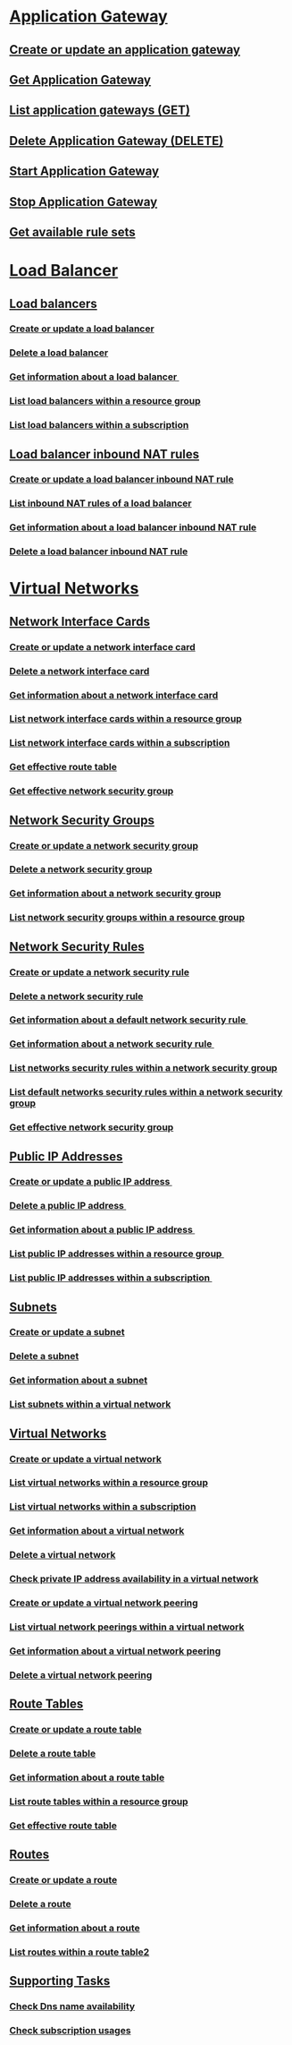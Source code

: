 # [Application Gateway](applicationgateway/index.md)
## [Create or update an application gateway](applicationgateway/create-or-update-an-application-gateway.md)
## [Get Application Gateway](applicationgateway/get-application-gateway.md)
## [List application gateways (GET)](applicationgateway/list-application-gateways.md)
## [Delete Application Gateway (DELETE)](applicationgateway/delete-application-gateway.md)
## [Start Application Gateway](applicationgateway/start-application-gateway.md)
## [Stop Application Gateway](applicationgateway/stop-application-gateway.md)
## [Get available rule sets](applicationgateway/application-gateway-get-waf-rules.md)
# [Load Balancer](loadbalancer/index.md)
## [Load balancers](loadbalancer/load-balancer.md)
### [Create or update a load balancer](loadbalancer/create-or-update-a-load-balancer.md)
### [Delete a load balancer](loadbalancer/delete-a-load-balancer.md)
### [Get information about a load balancer ](loadbalancer/get-information-about-a-load-balancer.md)
### [List load balancers within a resource group](loadbalancer/list-load-balancers-within-a-resource-group.md)
### [List load balancers within a subscription](loadbalancer/list-load-balancers-within-a-subscription.md)
## [Load balancer inbound NAT rules](loadbalancer/load-balancer-inbound-nat-rules.md)
### [Create or update a load balancer inbound NAT rule](loadbalancer/create-or-update-a-load-balancer-inbound-nat-rule.md)
### [List inbound NAT rules of a load balancer](loadbalancer/list-inbound-nat-rules-of-a-load-balancer.md)
### [Get information about a load balancer inbound NAT rule](loadbalancer/get-information-about-a-load-balancer-inbound-nat-rule.md)
### [Delete a load balancer inbound NAT rule](loadbalancer/delete-a-load-balancer-inbound-nat-rule.md)
# [Virtual Networks](virtualnetwork/virtual-networks.md)
## [Network Interface Cards](virtualnetwork/network-interface-cards.md)
### [Create or update a network interface card](virtualnetwork/create-or-update-a-network-interface-card.md)
### [Delete a network interface card](virtualnetwork/delete-a-network-interface-card.md)
### [Get information about a network interface card](virtualnetwork/get-information-about-a-network-interface-card.md)
### [List network interface cards within a resource group](virtualnetwork/list-network-interface-cards-within-a-resource-group.md)
### [List network interface cards within a subscription](virtualnetwork/list-network-interface-cards-within-a-subscription.md)
### [Get effective route table](virtualnetwork/get-effective-route-table.md)
### [Get effective network security group](virtualnetwork/get-effective-network-security-group.md)
## [Network Security Groups](virtualnetwork/network-security-groups.md)
### [Create or update a network security group](virtualnetwork/create-or-update-a-network-security-group.md)
### [Delete a network security group](virtualnetwork/delete-a-network-security-group.md)
### [Get information about a network security group](virtualnetwork/get-information-about-a-network-security-group.md)
### [List network security groups within a resource group](virtualnetwork/list-network-security-groups-within-a-resource-group.md)
## [Network Security Rules](virtualnetwork/network-security-rules.md)
### [Create or update a network security rule](virtualnetwork/create-or-update-a-network-security-rule.md)
### [Delete a network security rule](virtualnetwork/delete-a-network-security-rule.md)
### [Get information about a default network security rule ](virtualnetwork/get-information-about-a-default-network-security-rule.md)
### [Get information about a network security rule ](virtualnetwork/get-information-about-a-network-security-rule.md)
### [List networks security rules within a network security group](virtualnetwork/list-networks-security-rules-within-a-network-security-group.md)
### [List default networks security rules within a network security group](virtualnetwork/list-default-networks-security-rules-within-a-network-security-group.md)
### [Get effective network security group](virtualnetwork/get-effective-network-security-group.md)
## [Public IP Addresses](virtualnetwork/public-ip-addresses.md)
### [Create or update a public IP address ](virtualnetwork/create-or-update-a-public-ip-address.md)
### [Delete a public IP address ](virtualnetwork/delete-a-public-ip-address.md)
### [Get information about a public IP address ](virtualnetwork/get-information-about-a-public-ip-address.md)
### [List public IP addresses within a resource group ](virtualnetwork/list-public-ip-addresses-within-a-resource-group.md)
### [List public IP addresses within a subscription ](virtualnetwork/list-public-ip-addresses-within-a-subscription.md)
## [Subnets](virtualnetwork/virtualnetworksubnets.md)
### [Create or update a subnet](virtualnetwork/create-or-update-a-subnet.md)
### [Delete a subnet](virtualnetwork/delete-a-subnet.md)
### [Get information about a subnet](virtualnetwork/get-information-about-a-subnet.md)
### [List subnets within a virtual network](virtualnetwork/list-subnets-within-a-virtual-network.md)
## [Virtual Networks](virtualnetwork/virtual-networks.md)
### [Create or update a virtual network](virtualnetwork/create-or-update-a-virtual-network.md)
### [List virtual networks within a resource group](virtualnetwork/list-virtual-networks-within-a-resource-group.md)
### [List virtual networks within a subscription](virtualnetwork/list-virtual-networks-within-a-subscription.md)
### [Get information about a virtual network](virtualnetwork/get-information-about-a-virtual-network.md)
### [Delete a virtual network](virtualnetwork/delete-a-virtual-network.md)
### [Check private IP address availability in a virtual network](virtualnetwork/check-private-ip-address-availability.md)
### [Create or update a virtual network peering](virtualnetwork/create-or-update-a-virtual-network-peering.md)
### [List virtual network peerings within a virtual network](virtualnetwork/list-virtual-network-peerings-within-a-virtual-network.md)
### [Get information about a virtual network peering](virtualnetwork/get-information-about-a-virtual-network-peering.md)
### [Delete a virtual network peering](virtualnetwork/delete-a-virtual-network-peering.md)
## [Route Tables](virtualnetwork/route-tables.md)
### [Create or update a route table](virtualnetwork/create-or-update-a-route-table.md)
### [Delete a route table](virtualnetwork/delete-a-route-table.md)
### [Get information about a route table](virtualnetwork/get-information-about-a-route-table.md)
### [List route tables within a resource group](virtualnetwork/list-route-tables-within-a-resource-group.md)
### [Get effective route table](virtualnetwork/get-effective-route-table.md)
## [Routes](virtualnetwork/networkroutes.md)
### [Create or update a route](virtualnetwork/create-or-update-a-route.md)
### [Delete a route](virtualnetwork/delete-a-route.md)
### [Get information about a route](virtualnetwork/get-information-about-a-route.md)
### [List routes within a route table2](virtualnetwork/list-routes-within-a-route-table2.md)
## [Supporting Tasks](virtualnetwork/supporting-tasks.md)
### [Check Dns name availability](virtualnetwork/check-dns-name-availability.md)
### [Check subscription usages](virtualnetwork/check-subscription-usages.md)



